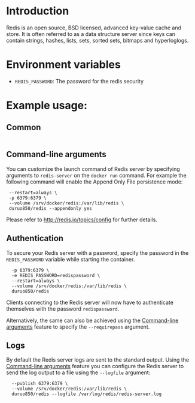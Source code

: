 # Introduction

Redis is an open source, BSD licensed, advanced key-value cache and store. 
It is often referred to as a data structure server since keys can contain strings, hashes, lists, sets, sorted sets, bitmaps and hyperloglogs.


# Environment variables

- `REDIS_PASSWORD`: The password for the redis security

# Example usage: 

## Common


```sudo docker run -d -p 16379:6379 -e REDIS_PASSWORD=xxxxx duruo850/redis
```

## Command-line arguments

You can customize the launch command of Redis server by specifying arguments to `redis-server` on the `docker run` command. For example the following command will enable the Append Only File persistence mode:

```sudo docker run --name redis -d \
 --restart=always \
 -p 6379:6379 \
 --volume /srv/docker/redis:/var/lib/redis \
 duruo850/redis --appendonly yes
```

Please refer to http://redis.io/topics/config for further details.

## Authentication

To secure your Redis server with a password, specify the password in the `REDIS_PASSWORD` variable while starting the container.

```sudo docker run --name redis -d \
  -p 6379:6379 \
  -e REDIS_PASSWORD=redispassword \
  --restart=always \
  --volume /srv/docker/redis:/var/lib/redis \
  duruo850/redis
```

Clients connecting to the Redis server will now have to authenticate themselves with the password `redispassword`.

Alternatively, the same can also be achieved using the [Command-line arguments](#command-line-arguments) feature to specify the `--requirepass` argument.

## Logs

By default the Redis server logs are sent to the standard output. Using the [Command-line arguments](#command-line-arguments) feature you can configure the Redis server to send the log output to a file using the `--logfile` argument:

```sudo docker run --name redis -d --restart=always \
  --publish 6379:6379 \
  --volume /srv/docker/redis:/var/lib/redis \
  duruo850/redis --logfile /var/log/redis/redis-server.log
```


 